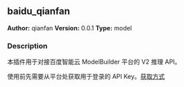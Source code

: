 ## baidu_qianfan

**Author:** qianfan
**Version:** 0.0.1
**Type:** model

### Description

本插件用于对接百度智能云 ModelBuilder 平台的 V2 推理 API。

使用前先需要从平台处获取用于登录的 API Key。[获取方式](https://cloud.baidu.com/doc/qianfan-api/s/ym9chdsy5)

